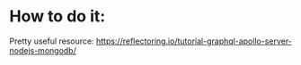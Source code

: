# How to do it:

Pretty useful resource: https://reflectoring.io/tutorial-graphql-apollo-server-nodejs-mongodb/
